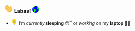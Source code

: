 ### <img src="https://github.com/SatYu26/SatYu26/blob/master/Assets/Hi.gif" width="29px"> Labas!&nbsp;<img src="https://github.com/SatYu26/SatYu26/blob/master/Assets/Earth.gif" width="22px">

- <img alt="GIF" src="https://github.com/SatYu26/SatYu26/blob/master/Assets/wave.gif" width="20vw" /> I’m *currently* **sleeping** 😴 or *working* on my **laptop** 👨‍💻
